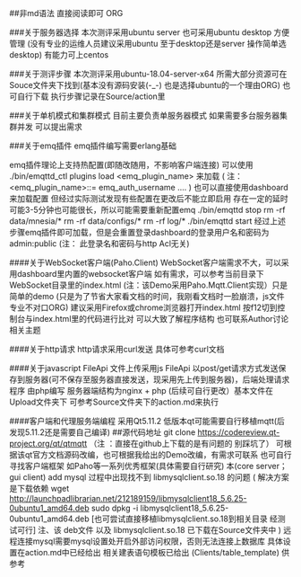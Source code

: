 ##非md语法 直接阅读即可	ORG

###关于服务器选择
本次测评采用ubuntu server 也可采用ubuntu desktop 方便管理
(没有专业的运维人员建议采用ubuntu 至于desktop还是server 操作简单选desktop)
有能力可上centos

###关于测评步骤
本次测评采用ubuntu-18.04-server-x64 
所需大部分资源可在Souce文件夹下找到(基本没有源码安装(-_-) 也是选择ubuntu的一个理由ORG) 也可自行下载
执行步骤记录在Source/action里

###关于单机模式和集群模式 
目前主要负责单服务器模式
如果需要多台服务器集群并发 可以提出需求

###关于emq插件
emq插件编写需要erlang基础

emq插件理论上支持热配置(即随改随用，不影响客户端连接) 
可以使用  ./bin/emqttd_ctl plugins load <emq_plugin_name> 来加载 ( 注： <emq_plugin_name>::= emq_auth_username .... )
也可以直接使用dashboard来加载配置
但经过实际测试发现有些配置在更改后不能立即启用
存在一定的延时 可能3-5分钟也可能很长，所以可能需要重新配置emq
./bin/emqttd stop
rm -rf data/mnesia/*
rm -rf data/configs/*
rm -rf log/*
./bin/emqttd start
经过上述步骤emq插件即可加载，但是会重置登录dashboard的登录用户名和密码为admin:public (注： 此登录名和密码与http Acl无关)

####关于WebSocket客户端(Paho.Client)
WebSocket客户端需求不大，可以采用dashboard里内置的websocket客户端
如有需求，可以参考当前目录下WebSocket目录里的index.html (注：该Demo采用Paho.Mqtt.Client实现）只是简单的demo
(只是为了节省大家看文档的时间，我刚看文档时一脸崩溃，js文件专业不对口ORG)
建议采用Firefox或chrome浏览器打开index.html 按f12切到控制台与index.html里的代码进行比对 可以大致了解程序结构
也可联系Author讨论相关主题


####关于http请求
http请求采用curl发送
具体可参考curl文档


####关于javascript FileApi
文件上传采用js FileApi 以post/get请求方式发送保存到服务器(可不保存至服务器直接发送，现采用先上传到服务器)，后端处理请求程序
由php编写 服务器端结构为nginx + php 
(后续可自行更改）基本文件在Upload文件夹下 可参考Source文件夹下的action.md来执行



####客户端和代理服务端编程 采用Qt5.11.2 低版本qt可能需要自行移植mqtt(后发现5.11.2还是需要自己编译)
##源代码地址 git clone https://codereview.qt-project.org/qt/qtmqtt （注 ：直接在github上下载的是有问题的 别踩坑了）
可根据该qt官方文档源码改编，也可根据我给出的Demo改编，有需求可联系
也可自行寻找客户端框架 如Paho等一系列优秀框架(具体需要自行研究)
本(core server； gui client) add mysql
过程中出现找不到 libmysqlclient.so.18 的问题 
(
解决方案 是下载依赖
wget http://launchpadlibrarian.net/212189159/libmysqlclient18_5.6.25-0ubuntu1_amd64.deb
sudo dpkg -i libmysqlclient18_5.6.25-0ubuntu1_amd64.deb
[也可尝试直接移植libmysqlclient.so.18到相关目录 经测试可行]
注、该 deb文件 以及 libmysqlclient.so.18 已下载在Source文件夹中
)
远程连接mysql需要mysql设置处开启外部访问权限，否则无法连接上数据库 具体设置在action.md中已经给出
相关建表语句模板已给出 (Clients/table_template) 供参考





